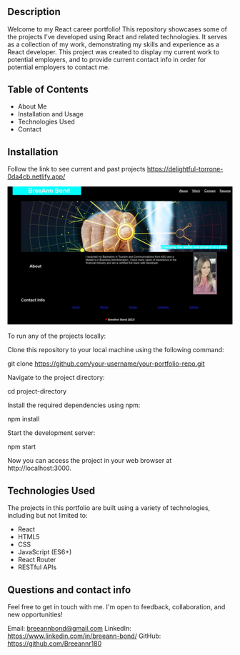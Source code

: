 # <React Portfolio>

## Description

Welcome to my React career portfolio! This repository showcases some of the projects I've developed using React and related technologies. It serves as a collection of my work, demonstrating my skills and experience as a React developer. This project was created to display my current work to potential employers, and to provide current contact info in order for potential employers to contact me.

## Table of Contents

* About Me
* Installation and Usage
* Technologies Used
* Contact

## Installation

Follow the link to see current and past projects https://delightful-torrone-0da4cb.netlify.app/

![screenshot](./public/images/Screenshot.png)

To run any of the projects locally:

Clone this repository to your local machine using the following command:

git clone https://github.com/your-username/your-portfolio-repo.git

Navigate to the project directory:

cd project-directory

Install the required dependencies using npm:

npm install

Start the development server:

npm start

Now you can access the project in your web browser at http://localhost:3000.

## Technologies Used

The projects in this portfolio are built using a variety of technologies, including but not limited to:

* React
* HTML5
* CSS
* JavaScript (ES6+)
* React Router 
* RESTful APIs 

## Questions and contact info

Feel free to get in touch with me. I'm open to feedback, collaboration, and new opportunities!

Email: breeannbond@gmail.com
LinkedIn: https://www.linkedin.com/in/breeann-bond/
GitHub: https://github.com/Breeannr180

